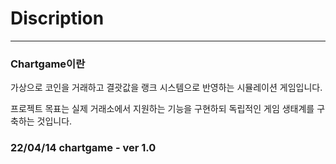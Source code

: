 # Discription
---
### Chartgame이란 
가상으로 코인을 거래하고 결괏값을 랭크 시스템으로 반영하는 시뮬레이션 게임입니다.

프로젝트 목표는 실제 거래소에서 지원하는 기능을 구현하되 독립적인 게임 생태계를 구축하는 것입니다.

### 22/04/14 chartgame - ver 1.0
